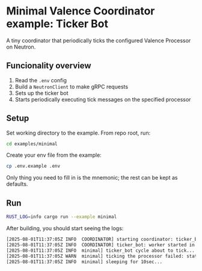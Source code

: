# Minimal Valence Coordinator example: Ticker Bot

A tiny coordinator that periodically ticks the configured Valence Processor on Neutron.

## Funcionality overview

1. Read the `.env` config
2. Build a `NeutronClient` to make gRPC requests
3. Sets up the ticker bot
4. Starts periodically executing tick messages on
   the specified processor

## Setup

Set working directory to the example. From repo root, run:

```bash
cd examples/minimal
```

Create your env file from the example:

```bash
cp .env.example .env
```

Only thing you need to fill in is the mnemonic; the rest can be kept as defaults.


## Run

```bash
RUST_LOG=info cargo run --example minimal
```

After building, you should start seeing the logs:

```bash
[2025-08-01T11:37:05Z INFO  COORDINATOR] starting coordinator: ticker_bot
[2025-08-01T11:37:05Z INFO  COORDINATOR] ticker_bot: worker started in new runtime
[2025-08-01T11:37:05Z INFO  minimal] ticker_bot cycle about to tick...
[2025-08-01T11:37:05Z WARN  minimal] ticking the processor failed: status: Unknown, message: "failed to execute message; message index: 0: There is currently nothing to process: execute wasm contract failed [CosmWasm/wasmd@v0.53.2/x/wasm/keeper/keeper.go:439] with gas used: '142025'", details: [], metadata: MetadataMap { headers: {"content-type": "application/grpc", "x-cosmos-block-height": "31286491"} }
[2025-08-01T11:37:05Z INFO  minimal] sleeping for 10sec...
```
